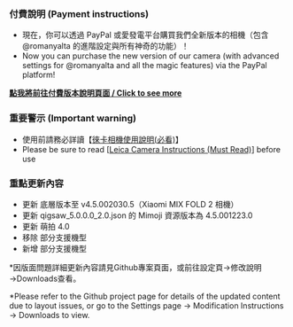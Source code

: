 ### 付費說明 (Payment instructions)
- 現在，你可以透過 PayPal 或愛發電平台購買我們全新版本的相機（包含 @romanyalta 的進階設定與所有神奇的功能）！
- Now you can purchase the new version of our camera (with advanced settings for @romanyalta and all the magic features) via the PayPal platform!

**[點我將前往付費版本說明頁面 / Click to see more](https://github.com/a406010503/Miui_Camera/blob/main/Leica.md)**

### 重要警示 (Important warning)
- 使用前請務必詳讀【[徠卡相機使用說明(必看)](https://github.com/a406010503/Miui_Camera/blob/main/Leica.md)】
- Please be sure to read [[Leica Camera Instructions (Must Read)](https://github.com/a406010503/Miui_Camera/blob/main/Leica_en.md)] before use

### 重點更新內容
- 更新 底層版本至 v4.5.002030.5（Xiaomi MIX FOLD 2 相機）
- 更新 qigsaw_5.0.0.0_2.0.json 的 Mimoji 資源版本為 4.5.001223.0
- 更新 萌拍 4.0
- 移除 部分支援機型
- 新增 部分支援機型

*因版面問題詳細更新內容請見Github專案頁面，或前往設定頁→修改說明→Downloads查看。

*Please refer to the Github project page for details of the updated content due to layout issues, or go to the Settings page → Modification Instructions → Downloads to view.
